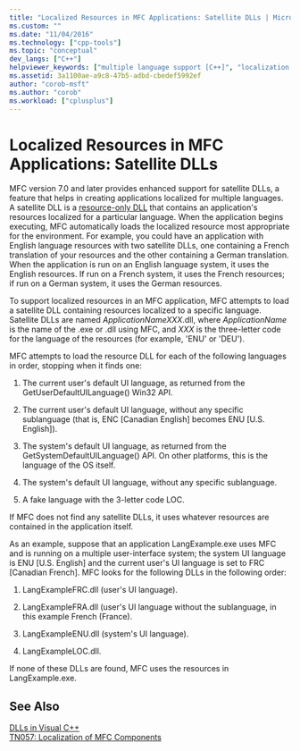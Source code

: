 ```yaml
---
title: "Localized Resources in MFC Applications: Satellite DLLs | Microsoft Docs"
ms.custom: ""
ms.date: "11/04/2016"
ms.technology: ["cpp-tools"]
ms.topic: "conceptual"
dev_langs: ["C++"]
helpviewer_keywords: ["multiple language support [C++]", "localization [C++], MFC resources", "localized resources [C++]", "MFC DLLs [C++], localizing", "DLLs [C++], localizing MFC", "resources [MFC], localizing", "resource-only DLLs [C++]", "resource-only DLLs [C++], MFC applications", "satellite DLLs [C++]"]
ms.assetid: 3a1100ae-a9c8-47b5-adbd-cbedef5992ef
author: "corob-msft"
ms.author: "corob"
ms.workload: ["cplusplus"]
---
```

# Localized Resources in MFC Applications: Satellite DLLs
MFC version 7.0 and later provides enhanced support for satellite DLLs, a feature that helps in creating applications localized for multiple languages. A satellite DLL is a [resource-only DLL](../build/creating-a-resource-only-dll.md) that contains an application's resources localized for a particular language. When the application begins executing, MFC automatically loads the localized resource most appropriate for the environment. For example, you could have an application with English language resources with two satellite DLLs, one containing a French translation of your resources and the other containing a German translation. When the application is run on an English language system, it uses the English resources. If run on a French system, it uses the French resources; if run on a German system, it uses the German resources.  
  
 To support localized resources in an MFC application, MFC attempts to load a satellite DLL containing resources localized to a specific language. Satellite DLLs are named *ApplicationNameXXX*.dll, where *ApplicationName* is the name of the .exe or .dll using MFC, and *XXX* is the three-letter code for the language of the resources (for example, 'ENU' or 'DEU').  
  
 MFC attempts to load the resource DLL for each of the following languages in order, stopping when it finds one:  
  
1. The current user's default UI language, as returned from the GetUserDefaultUILanguage() Win32 API.  
  
2.  The current user's default UI language, without any specific sublanguage (that is, ENC [Canadian English] becomes ENU [U.S. English]).  
  
3.  The system's default UI language, as returned from the GetSystemDefaultUILanguage() API. On other platforms, this is the language of the OS itself.  
  
4.  The system's default UI language, without any specific sublanguage.  
  
5.  A fake language with the 3-letter code LOC.  
  
 If MFC does not find any satellite DLLs, it uses whatever resources are contained in the application itself.  
  
 As an example, suppose that an application LangExample.exe uses MFC and is running on a multiple user-interface system; the system UI language is ENU [U.S. English] and the current user's UI language is set to FRC [Canadian French]. MFC looks for the following DLLs in the following order:  
  
1.  LangExampleFRC.dll (user's UI language).  
  
2.  LangExampleFRA.dll (user's UI language without the sublanguage, in this example French (France).  
  
3.  LangExampleENU.dll (system's UI language).  
  
4.  LangExampleLOC.dll.  
  
 If none of these DLLs are found, MFC uses the resources in LangExample.exe.  
  
## See Also  
[DLLs in Visual C++](../build/dlls-in-visual-cpp.md)<br/>
[TN057: Localization of MFC Components](../mfc/tn057-localization-of-mfc-components.md)